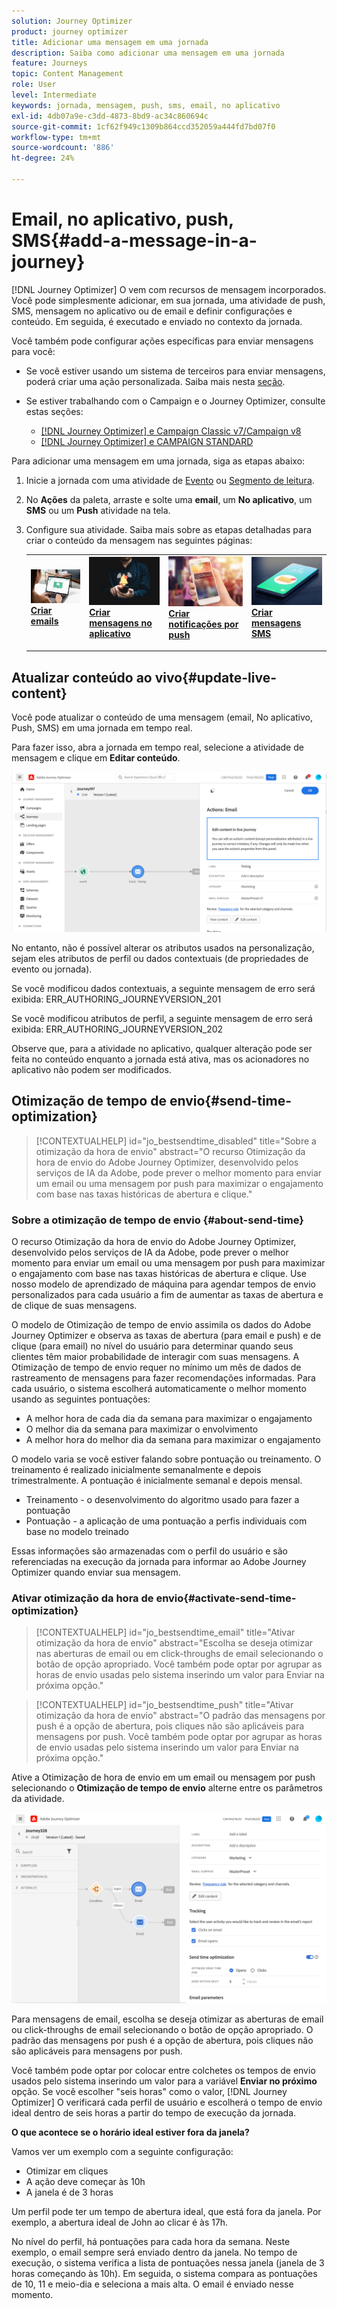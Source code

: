 ```yaml
---
solution: Journey Optimizer
product: journey optimizer
title: Adicionar uma mensagem em uma jornada
description: Saiba como adicionar uma mensagem em uma jornada
feature: Journeys
topic: Content Management
role: User
level: Intermediate
keywords: jornada, mensagem, push, sms, email, no aplicativo
exl-id: 4db07a9e-c3dd-4873-8bd9-ac34c860694c
source-git-commit: 1cf62f949c1309b864ccd352059a444fd7bd07f0
workflow-type: tm+mt
source-wordcount: '886'
ht-degree: 24%

---
```


# Email, no aplicativo, push, SMS{#add-a-message-in-a-journey}

[!DNL Journey Optimizer] O vem com recursos de mensagem incorporados. Você pode simplesmente adicionar, em sua jornada, uma atividade de push, SMS, mensagem no aplicativo ou de email e definir configurações e conteúdo. Em seguida, é executado e enviado no contexto da jornada.

Você também pode configurar ações específicas para enviar mensagens para você:

* Se você estiver usando um sistema de terceiros para enviar mensagens, poderá criar uma ação personalizada. Saiba mais nesta [seção](../action/action.md).

* Se estiver trabalhando com o Campaign e o Journey Optimizer, consulte estas seções:

   * [[!DNL Journey Optimizer] e Campaign Classic v7/Campaign v8](../action/acc-action.md)
   * [[!DNL Journey Optimizer] e CAMPAIGN STANDARD](../action/acs-action.md)

Para adicionar uma mensagem em uma jornada, siga as etapas abaixo:

1. Inicie a jornada com uma atividade de [Evento](general-events.md) ou [Segmento de leitura](read-segment.md).

1. No **Ações** da paleta, arraste e solte uma **email**, um **No aplicativo**, um **SMS** ou um **Push** atividade na tela.

1. Configure sua atividade. Saiba mais sobre as etapas detalhadas para criar o conteúdo da mensagem nas seguintes páginas:

   <table style="table-layout:fixed">
   <tr style="border: 0;">
   <td>
   <a href="../email/create-email.md">
   <img alt="Cliente potencial" src="../assets/do-not-localize/email.jpg">
   </a>
   <div><a href="../email/create-email.md"><strong>Criar emails</strong>
   </div>
   <p>
   </td>
   <td>
   <a href="../in-app/create-in-app.md">
   <img alt="Cliente potencial" src="../assets/do-not-localize/in-app.jpg">
   </a>
   <div><a href="../in-app/create-in-app.md"><strong>Criar mensagens no aplicativo</strong>
   </div>
   <p>
   </td>
   <td>
   <a href="../push/create-push.md">
   <img alt="Pouco frequentes" src="../assets/do-not-localize/push.jpg">
   </a>
   <div>
   <a href="../push/create-push.md"><strong>Criar notificações por push<strong></a>
   </div>
   <p>
   </td>
   <td>
   <a href="../sms/create-sms.md">
   <img alt="Validação" src="../assets/do-not-localize/sms.jpg">
   </a>
   <div>
   <a href="../sms/create-sms.md"><strong>Criar mensagens SMS</strong></a>
   </div>
   <p>
   </td>
   </tr>
   </table>

## Atualizar conteúdo ao vivo{#update-live-content}

Você pode atualizar o conteúdo de uma mensagem (email, No aplicativo, Push, SMS) em uma jornada em tempo real.

Para fazer isso, abra a jornada em tempo real, selecione a atividade de mensagem e clique em **Editar conteúdo**.

![](assets/add-a-message2.png)

No entanto, não é possível alterar os atributos usados na personalização, sejam eles atributos de perfil ou dados contextuais (de propriedades de evento ou jornada).

Se você modificou dados contextuais, a seguinte mensagem de erro será exibida: ERR_AUTHORING_JOURNEYVERSION_201

Se você modificou atributos de perfil, a seguinte mensagem de erro será exibida: ERR_AUTHORING_JOURNEYVERSION_202

Observe que, para a atividade no aplicativo, qualquer alteração pode ser feita no conteúdo enquanto a jornada está ativa, mas os acionadores no aplicativo não podem ser modificados.

## Otimização de tempo de envio{#send-time-optimization}

>[!CONTEXTUALHELP]
>id="jo_bestsendtime_disabled"
>title="Sobre a otimização da hora de envio"
>abstract="O recurso Otimização da hora de envio do Adobe Journey Optimizer, desenvolvido pelos serviços de IA da Adobe, pode prever o melhor momento para enviar um email ou uma mensagem por push para maximizar o engajamento com base nas taxas históricas de abertura e clique."

### Sobre a otimização de tempo de envio {#about-send-time}

O recurso Otimização da hora de envio do Adobe Journey Optimizer, desenvolvido pelos serviços de IA da Adobe, pode prever o melhor momento para enviar um email ou uma mensagem por push para maximizar o engajamento com base nas taxas históricas de abertura e clique. Use nosso modelo de aprendizado de máquina para agendar tempos de envio personalizados para cada usuário a fim de aumentar as taxas de abertura e de clique de suas mensagens.

O modelo de Otimização de tempo de envio assimila os dados do Adobe Journey Optimizer e observa as taxas de abertura (para email e push) e de clique (para email) no nível do usuário para determinar quando seus clientes têm maior probabilidade de interagir com suas mensagens. A Otimização de tempo de envio requer no mínimo um mês de dados de rastreamento de mensagens para fazer recomendações informadas. Para cada usuário, o sistema escolherá automaticamente o melhor momento usando as seguintes pontuações:

* A melhor hora de cada dia da semana para maximizar o engajamento
* O melhor dia da semana para maximizar o envolvimento
* A melhor hora do melhor dia da semana para maximizar o engajamento

O modelo varia se você estiver falando sobre pontuação ou treinamento. O treinamento é realizado inicialmente semanalmente e depois trimestralmente. A pontuação é inicialmente semanal e depois mensal.

* Treinamento - o desenvolvimento do algoritmo usado para fazer a pontuação
* Pontuação - a aplicação de uma pontuação a perfis individuais com base no modelo treinado

Essas informações são armazenadas com o perfil do usuário e são referenciadas na execução da jornada para informar ao Adobe Journey Optimizer quando enviar sua mensagem.

### Ativar otimização da hora de envio{#activate-send-time-optimization}

>[!CONTEXTUALHELP]
>id="jo_bestsendtime_email"
>title="Ativar otimização da hora de envio"
>abstract="Escolha se deseja otimizar nas aberturas de email ou em click-throughs de email selecionando o botão de opção apropriado. Você também pode optar por agrupar as horas de envio usadas pelo sistema inserindo um valor para Enviar na próxima opção."

>[!CONTEXTUALHELP]
>id="jo_bestsendtime_push"
>title="Ativar otimização da hora de envio"
>abstract="O padrão das mensagens por push é a opção de abertura, pois cliques não são aplicáveis para mensagens por push. Você também pode optar por agrupar as horas de envio usadas pelo sistema inserindo um valor para Enviar na próxima opção."

Ative a Otimização de hora de envio em um email ou mensagem por push selecionando o **Otimização de tempo de envio** alterne entre os parâmetros da atividade.

![](../building-journeys/assets/jo-message5.png)

Para mensagens de email, escolha se deseja otimizar as aberturas de email ou click-throughs de email selecionando o botão de opção apropriado. O padrão das mensagens por push é a opção de abertura, pois cliques não são aplicáveis para mensagens por push.

Você também pode optar por colocar entre colchetes os tempos de envio usados pelo sistema inserindo um valor para a variável **Enviar no próximo** opção. Se você escolher &quot;seis horas&quot; como o valor, [!DNL Journey Optimizer] O verificará cada perfil de usuário e escolherá o tempo de envio ideal dentro de seis horas a partir do tempo de execução da jornada.

**O que acontece se o horário ideal estiver fora da janela?**

Vamos ver um exemplo com a seguinte configuração:

* Otimizar em cliques
* A ação deve começar às 10h
* A janela é de 3 horas

Um perfil pode ter um tempo de abertura ideal, que está fora da janela. Por exemplo, a abertura ideal de John ao clicar é às 17h.

No nível do perfil, há pontuações para cada hora da semana. Neste exemplo, o email sempre será enviado dentro da janela. No tempo de execução, o sistema verifica a lista de pontuações nessa janela (janela de 3 horas começando às 10h). Em seguida, o sistema compara as pontuações de 10, 11 e meio-dia e seleciona a mais alta. O email é enviado nesse momento.
